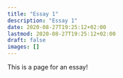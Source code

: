 ```yaml
---
title: "Essay 1"
description: "Essay 1"
date: 2020-08-27T19:25:12+02:00
lastmod: 2020-08-27T19:25:12+02:00
draft: false
images: []
---
```


This is a page for an essay!